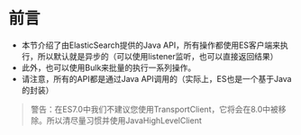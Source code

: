 # 前言

- 本节介绍了由ElasticSearch提供的Java API，所有操作都使用ES客户端来执行，所以默认就是异步的（可以使用listener监听，也可以直接返回结果）
- 此外，也可以使用Bulk来批量的执行一系列操作。
- 请注意，所有的API都是通过Java API调用的（实际上，ES也是一个基于Java的封装）

> 警告：在ES7.0中我们不建议您使用TransportClient，它将会在8.0中被移除。所以清尽量习惯并使用JavaHighLevelClient
